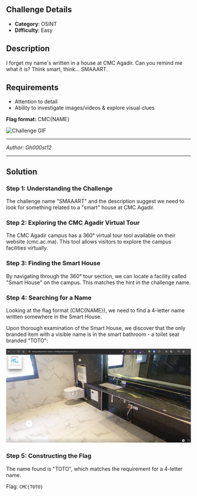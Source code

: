 ## Challenge Details
- **Category**: OSINT
- **Difficulty**: Easy

## Description
I forget my name's written in a house at CMC Agadir. Can you remind me what it is?
Think smart, think… SMAAART.

## Requirements
- Attention to detail
- Ability to investigate images/videos & explore visual clues

**Flag format:** CMC{NAME}

![Challenge GIF](https://media.giphy.com/media/3ohs4qw8hkPShGeanS/giphy.gif)

---

*Author: Gh000st12*

---

## Solution

### Step 1: Understanding the Challenge

The challenge name "SMAAART" and the description suggest we need to look for something related to a "smart" house at CMC Agadir.

### Step 2: Exploring the CMC Agadir Virtual Tour

The CMC Agadir campus has a 360° virtual tour tool available on their website (cmc.ac.ma). This tool allows visitors to explore the campus facilities virtually.

### Step 3: Finding the Smart House

By navigating through the 360° tour section, we can locate a facility called "Smart House" on the campus. This matches the hint in the challenge name.

### Step 4: Searching for a Name

Looking at the flag format (CMC{NAME}), we need to find a 4-letter name written somewhere in the Smart House.

Upon thorough examination of the Smart House, we discover that the only branded item with a visible name is in the smart bathroom - a toilet seat branded "TOTO":

![TOTO Toilet in Smart House](../../assets/{FBF5A1AB-C154-4C44-90F0-C4005C839985}.png)

### Step 5: Constructing the Flag

The name found is "TOTO", which matches the requirement for a 4-letter name.

Flag: `CMC{TOTO}`

